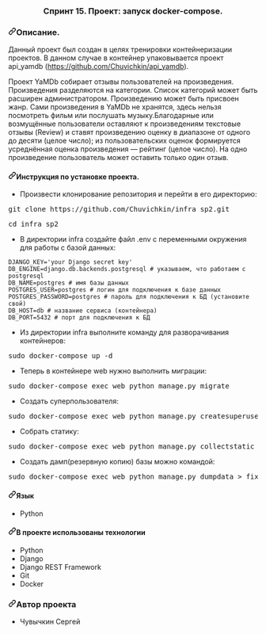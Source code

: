 <!DOCTYPE html>
<html lang="en" data-color-mode="auto" data-light-theme="light" data-dark-theme="dark" data-a11y-animated-images="system">
  <head>
    <meta charset="utf-8">
<h3 dir="auto" align="center">Спринт 15. Проект: запуск docker-compose.</h3>
<h3 dir="auto"><a id="user-content-описание" class="anchor" aria-hidden="true" href="#описание"><svg class="octicon octicon-link" viewBox="0 0 16 16" version="1.1" width="16" height="16" aria-hidden="true"><path fill-rule="evenodd" d="M7.775 3.275a.75.75 0 001.06 1.06l1.25-1.25a2 2 0 112.83 2.83l-2.5 2.5a2 2 0 01-2.83 0 .75.75 0 00-1.06 1.06 3.5 3.5 0 004.95 0l2.5-2.5a3.5 3.5 0 00-4.95-4.95l-1.25 1.25zm-4.69 9.64a2 2 0 010-2.83l2.5-2.5a2 2 0 012.83 0 .75.75 0 001.06-1.06 3.5 3.5 0 00-4.95 0l-2.5 2.5a3.5 3.5 0 004.95 4.95l1.25-1.25a.75.75 0 00-1.06-1.06l-1.25 1.25a2 2 0 01-2.83 0z"></path></svg></a>Описание.</h3>
<p dir="auto">Данный проект был создан в целях тренировки контейнеризации проектов. В данном случае в контейнер упаковывается проект api_yamdb (<a href="https://github.com/Chuvichkin/api_yamdb">https://github.com/Chuvichkin/api_yamdb</a>).</p>
<p dir="auto">Проект YaMDb собирает отзывы пользователей на произведения. Произведения разделяются на категории. Список категорий может быть расширен администратором. Произведению может быть присвоен жанр. Сами произведения в YaMDb не хранятся, здесь нельзя посмотреть фильм или послушать музыку.Благодарные или возмущённые пользователи оставляют к произведениям текстовые отзывы (Review) и ставят произведению оценку в диапазоне от одного до десяти (целое число); из пользовательских оценок формируется усреднённая оценка произведения — рейтинг (целое число). На одно произведение пользователь может оставить только один отзыв.</p>

<h4 dir="auto"><a id="user-content-инструкция-по-развёртыванию" class="anchor" aria-hidden="true" href="#инструкция-по-развёртыванию"><svg class="octicon octicon-link" viewBox="0 0 16 16" version="1.1" width="16" height="16" aria-hidden="true"><path fill-rule="evenodd" d="M7.775 3.275a.75.75 0 001.06 1.06l1.25-1.25a2 2 0 112.83 2.83l-2.5 2.5a2 2 0 01-2.83 0 .75.75 0 00-1.06 1.06 3.5 3.5 0 004.95 0l2.5-2.5a3.5 3.5 0 00-4.95-4.95l-1.25 1.25zm-4.69 9.64a2 2 0 010-2.83l2.5-2.5a2 2 0 012.83 0 .75.75 0 001.06-1.06 3.5 3.5 0 00-4.95 0l-2.5 2.5a3.5 3.5 0 004.95 4.95l1.25-1.25a.75.75 0 00-1.06-1.06l-1.25 1.25a2 2 0 01-2.83 0z"></path></svg></a>Инструкция по установке проекта.</h4>
<ul dir="auto">
<li>Произвести клонирование репозитория и перейти в его директорию:</li>
</ul>
<div class="highlight highlight-source-python notranslate position-relative overflow-auto" data-snippet-clipboard-copy-content="git clone https://github.com/Chuvichkin/infra_sp2"><pre><span class="pl-s1">git</span> <span class="pl-s1">clone</span> <span class="pl-s1">https</span>:<span class="pl-s1">//</span><span class="pl-s1">github</span>.<span class="pl-s1">com</span><span class="pl-s1">/</span><span class="pl-s1">Chuvichkin</span><span class="pl-s1">/</span><span class="pl-s1">infra_sp2</span>.<span class="pl-s1">git</span></pre></div>
<div class="highlight highlight-source-python notranslate position-relative overflow-auto" data-snippet-clipboard-copy-content="cd infra_sp2"><pre><span class="pl-s1">cd</span> <span class="pl-s1">infra_sp2</span></pre></div>

<ul dir="auto">
<li>В директории infra создайте файл .env с переменными окружения для работы с базой данных:</li>
</ul>
<div class="snippet-clipboard-content notranslate position-relative overflow-auto" data-snippet-clipboard-copy-content="DJANGO_KEY='your Django secret key'
DB_ENGINE=django.db.backends.postgresql # указываем, что работаем с postgresql
DB_NAME=postgres # имя базы данных
POSTGRES_USER=postgres # логин для подключения к базе данных
POSTGRES_PASSWORD=postgres # пароль для подключения к БД (установите свой)
DB_HOST=db # название сервиса (контейнера)
DB_PORT=5432 # порт для подключения к БД"><pre class="notranslate"><code>DJANGO_KEY='your Django secret key'
DB_ENGINE=django.db.backends.postgresql # указываем, что работаем с postgresql
DB_NAME=postgres # имя базы данных
POSTGRES_USER=postgres # логин для подключения к базе данных
POSTGRES_PASSWORD=postgres # пароль для подключения к БД (установите свой)
DB_HOST=db # название сервиса (контейнера)
DB_PORT=5432 # порт для подключения к БД
</code></pre></div>

<ul dir="auto">
<li>Из директории infra выполните команду для разворачивания контейнеров:</li>
</ul>
<div class="highlight highlight-source-python notranslate position-relative overflow-auto" data-snippet-clipboard-copy-content="sudo docker-compose up -d"><pre><span class="pl-s1">sudo docker-compose up -d</span></pre></div>

<ul dir="auto">
<li>Теперь в контейнере web нужно выполнить миграции:</li>
</ul>
<div class="highlight highlight-source-python notranslate position-relative overflow-auto" data-snippet-clipboard-copy-content="sudo docker-compose up -d"><pre><span class="pl-s1">sudo docker-compose exec web python manage.py migrate</span></pre></div>

<ul dir="auto">
<li>Создать суперпользователя:</li>
</ul>
<div class="highlight highlight-source-python notranslate position-relative overflow-auto" data-snippet-clipboard-copy-content="sudo docker-compose up -d"><pre><span class="pl-s1">sudo docker-compose exec web python manage.py createsuperuser</span></pre></div>

<ul dir="auto">
<li>Собрать статику:</li>
</ul>
<div class="highlight highlight-source-python notranslate position-relative overflow-auto" data-snippet-clipboard-copy-content="sudo docker-compose up -d"><pre><span class="pl-s1">sudo docker-compose exec web python manage.py collectstatic --no-input</span></pre></div>

<ul dir="auto">
<li>Cоздать дамп(резервную копию) базы можно командой:</li>
</ul>
<div class="highlight highlight-source-python notranslate position-relative overflow-auto" data-snippet-clipboard-copy-content="sudo docker-compose up -d"><pre><span class="pl-s1">sudo docker-compose exec web python manage.py dumpdata > fixtures.json</span></pre></div>


<h4 dir="auto"><a id="user-content-язык" class="anchor" aria-hidden="true" href="#язык"><svg class="octicon octicon-link" viewBox="0 0 16 16" version="1.1" width="16" height="16" aria-hidden="true"><path fill-rule="evenodd" d="M7.775 3.275a.75.75 0 001.06 1.06l1.25-1.25a2 2 0 112.83 2.83l-2.5 2.5a2 2 0 01-2.83 0 .75.75 0 00-1.06 1.06 3.5 3.5 0 004.95 0l2.5-2.5a3.5 3.5 0 00-4.95-4.95l-1.25 1.25zm-4.69 9.64a2 2 0 010-2.83l2.5-2.5a2 2 0 012.83 0 .75.75 0 001.06-1.06 3.5 3.5 0 00-4.95 0l-2.5 2.5a3.5 3.5 0 004.95 4.95l1.25-1.25a.75.75 0 00-1.06-1.06l-1.25 1.25a2 2 0 01-2.83 0z"></path></svg></a>Язык</h4>
<ul dir="auto">
<li>Python</li>
</ul>
<h4 dir="auto"><a id="user-content-стек-технологий" class="anchor" aria-hidden="true" href="#стек-технологий"><svg class="octicon octicon-link" viewBox="0 0 16 16" version="1.1" width="16" height="16" aria-hidden="true"><path fill-rule="evenodd" d="M7.775 3.275a.75.75 0 001.06 1.06l1.25-1.25a2 2 0 112.83 2.83l-2.5 2.5a2 2 0 01-2.83 0 .75.75 0 00-1.06 1.06 3.5 3.5 0 004.95 0l2.5-2.5a3.5 3.5 0 00-4.95-4.95l-1.25 1.25zm-4.69 9.64a2 2 0 010-2.83l2.5-2.5a2 2 0 012.83 0 .75.75 0 001.06-1.06 3.5 3.5 0 00-4.95 0l-2.5 2.5a3.5 3.5 0 004.95 4.95l1.25-1.25a.75.75 0 00-1.06-1.06l-1.25 1.25a2 2 0 01-2.83 0z"></path></svg></a>В проекте использованы технологии</h4>
<ul dir="auto">
<li>Python</li>
<li>Django</li>
<li>Django REST Framework</li>
<li>Git</li>
<li>Docker</li>
</ul>
<h3 dir="auto"><a id="user-content-создатель-проекта" class="anchor" aria-hidden="true" href="#создатель-проекта"><svg class="octicon octicon-link" viewBox="0 0 16 16" version="1.1" width="16" height="16" aria-hidden="true"><path fill-rule="evenodd" d="M7.775 3.275a.75.75 0 001.06 1.06l1.25-1.25a2 2 0 112.83 2.83l-2.5 2.5a2 2 0 01-2.83 0 .75.75 0 00-1.06 1.06 3.5 3.5 0 004.95 0l2.5-2.5a3.5 3.5 0 00-4.95-4.95l-1.25 1.25zm-4.69 9.64a2 2 0 010-2.83l2.5-2.5a2 2 0 012.83 0 .75.75 0 001.06-1.06 3.5 3.5 0 00-4.95 0l-2.5 2.5a3.5 3.5 0 004.95 4.95l1.25-1.25a.75.75 0 00-1.06-1.06l-1.25 1.25a2 2 0 01-2.83 0z"></path></svg></a>Автор проекта</h3>
<ul dir="auto">
<li>Чувычкин Сергей</li>
</ul>
</article>
  </div>